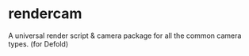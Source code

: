 # rendercam
A universal render script &amp; camera package for all the common camera types. (for Defold) 
